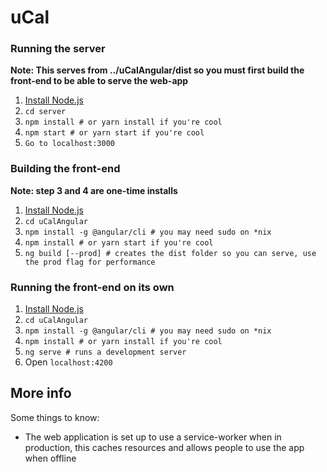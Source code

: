 # uCal

### Running the server
**Note: This serves from ../uCalAngular/dist so you must first build the front-end to be able to serve the web-app**
1. [Install Node.js](https://nodejs.org)
2. `cd server`
3. `npm install # or yarn install if you're cool`
4. `npm start # or yarn start if you're cool`
5. `Go to localhost:3000`

### Building the front-end
**Note: step 3 and 4 are one-time installs**
1. [Install Node.js](https://nodejs.org)
2. `cd uCalAngular`
3. `npm install -g @angular/cli # you may need sudo on *nix`
4. `npm install # or yarn start if you're cool`
5. `ng build [--prod] # creates the dist folder so you can serve, use the prod flag for performance`

### Running the front-end on its own
1. [Install Node.js](https://nodejs.org)
2. `cd uCalAngular`
3. `npm install -g @angular/cli # you may need sudo on *nix`
4. `npm install # or yarn install if you're cool`
5. `ng serve # runs a development server`
6. Open `localhost:4200`

## More info
Some things to know:
* The web application is set up to use a service-worker when in production, this caches resources and allows people to use the app when offline
